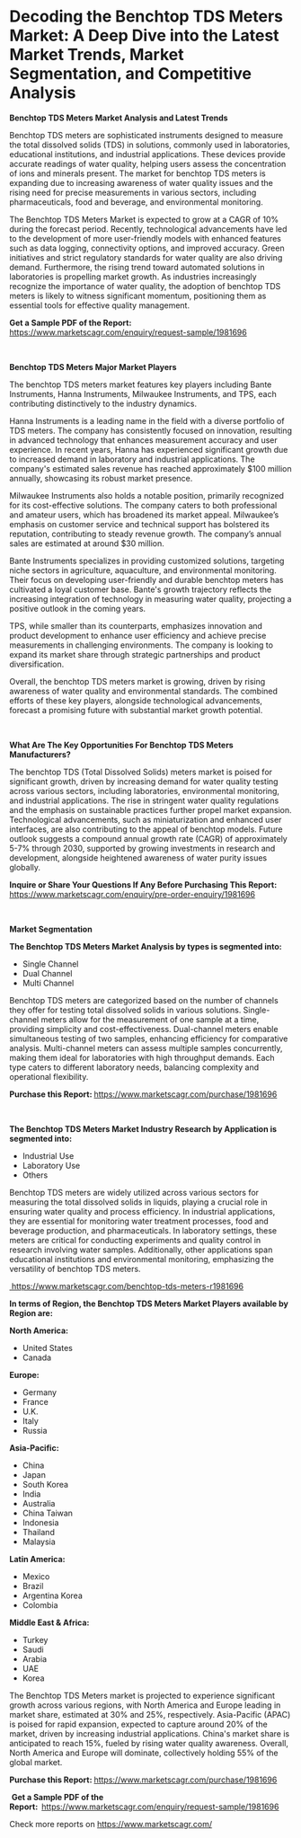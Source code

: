 <p><h1>Decoding the Benchtop TDS Meters Market: A Deep Dive into the Latest Market Trends, Market Segmentation, and Competitive Analysis</h1></p><p><strong>Benchtop TDS Meters Market Analysis and Latest Trends</strong></p>
<p><p>Benchtop TDS meters are sophisticated instruments designed to measure the total dissolved solids (TDS) in solutions, commonly used in laboratories, educational institutions, and industrial applications. These devices provide accurate readings of water quality, helping users assess the concentration of ions and minerals present. The market for benchtop TDS meters is expanding due to increasing awareness of water quality issues and the rising need for precise measurements in various sectors, including pharmaceuticals, food and beverage, and environmental monitoring.</p><p>The Benchtop TDS Meters Market is expected to grow at a CAGR of 10% during the forecast period. Recently, technological advancements have led to the development of more user-friendly models with enhanced features such as data logging, connectivity options, and improved accuracy. Green initiatives and strict regulatory standards for water quality are also driving demand. Furthermore, the rising trend toward automated solutions in laboratories is propelling market growth. As industries increasingly recognize the importance of water quality, the adoption of benchtop TDS meters is likely to witness significant momentum, positioning them as essential tools for effective quality management.</p></p>
<p><strong>Get a Sample PDF of the Report:&nbsp;</strong> <a href="https://www.marketscagr.com/enquiry/request-sample/1981696?utm_campaign=2866&utm_medium=2&utm_source=Github&utm_content=ia&utm_term=02032025&utm_id=benchtop-tds-meters">https://www.marketscagr.com/enquiry/request-sample/1981696</a></p>
<p>&nbsp;</p>
<p><strong>Benchtop TDS Meters Major Market Players</strong></p>
<p><p>The benchtop TDS meters market features key players including Bante Instruments, Hanna Instruments, Milwaukee Instruments, and TPS, each contributing distinctively to the industry dynamics.</p><p>Hanna Instruments is a leading name in the field with a diverse portfolio of TDS meters. The company has consistently focused on innovation, resulting in advanced technology that enhances measurement accuracy and user experience. In recent years, Hanna has experienced significant growth due to increased demand in laboratory and industrial applications. The company's estimated sales revenue has reached approximately $100 million annually, showcasing its robust market presence.</p><p>Milwaukee Instruments also holds a notable position, primarily recognized for its cost-effective solutions. The company caters to both professional and amateur users, which has broadened its market appeal. Milwaukee’s emphasis on customer service and technical support has bolstered its reputation, contributing to steady revenue growth. The company’s annual sales are estimated at around $30 million.</p><p>Bante Instruments specializes in providing customized solutions, targeting niche sectors in agriculture, aquaculture, and environmental monitoring. Their focus on developing user-friendly and durable benchtop meters has cultivated a loyal customer base. Bante's growth trajectory reflects the increasing integration of technology in measuring water quality, projecting a positive outlook in the coming years.</p><p>TPS, while smaller than its counterparts, emphasizes innovation and product development to enhance user efficiency and achieve precise measurements in challenging environments. The company is looking to expand its market share through strategic partnerships and product diversification.</p><p>Overall, the benchtop TDS meters market is growing, driven by rising awareness of water quality and environmental standards. The combined efforts of these key players, alongside technological advancements, forecast a promising future with substantial market growth potential.</p></p>
<p>&nbsp;</p>
<p><strong>What Are The Key Opportunities For Benchtop TDS Meters Manufacturers?</strong></p>
<p><p>The benchtop TDS (Total Dissolved Solids) meters market is poised for significant growth, driven by increasing demand for water quality testing across various sectors, including laboratories, environmental monitoring, and industrial applications. The rise in stringent water quality regulations and the emphasis on sustainable practices further propel market expansion. Technological advancements, such as miniaturization and enhanced user interfaces, are also contributing to the appeal of benchtop models. Future outlook suggests a compound annual growth rate (CAGR) of approximately 5-7% through 2030, supported by growing investments in research and development, alongside heightened awareness of water purity issues globally.</p></p>
<p><strong>Inquire or Share Your Questions If Any Before Purchasing This Report:</strong> <a href="https://www.marketscagr.com/enquiry/pre-order-enquiry/1981696?utm_campaign=2866&utm_medium=2&utm_source=Github&utm_content=ia&utm_term=02032025&utm_id=benchtop-tds-meters">https://www.marketscagr.com/enquiry/pre-order-enquiry/1981696</a></p>
<p>&nbsp;</p>
<p><strong>Market Segmentation</strong></p>
<p><strong>The Benchtop TDS Meters Market Analysis by types is segmented into:</strong></p>
<p><ul><li>Single Channel</li><li>Dual Channel</li><li>Multi Channel</li></ul></p>
<p><p>Benchtop TDS meters are categorized based on the number of channels they offer for testing total dissolved solids in various solutions. Single-channel meters allow for the measurement of one sample at a time, providing simplicity and cost-effectiveness. Dual-channel meters enable simultaneous testing of two samples, enhancing efficiency for comparative analysis. Multi-channel meters can assess multiple samples concurrently, making them ideal for laboratories with high throughput demands. Each type caters to different laboratory needs, balancing complexity and operational flexibility.</p></p>
<p><strong>Purchase this Report:&nbsp;</strong><a href="https://www.marketscagr.com/purchase/1981696?utm_campaign=2866&utm_medium=2&utm_source=Github&utm_content=ia&utm_term=02032025&utm_id=benchtop-tds-meters">https://www.marketscagr.com/purchase/1981696</a></p>
<p>&nbsp;</p>
<p><strong>The Benchtop TDS Meters Market Industry Research by Application is segmented into:</strong></p>
<p><ul><li>Industrial Use</li><li>Laboratory Use</li><li>Others</li></ul></p>
<p><p>Benchtop TDS meters are widely utilized across various sectors for measuring the total dissolved solids in liquids, playing a crucial role in ensuring water quality and process efficiency. In industrial applications, they are essential for monitoring water treatment processes, food and beverage production, and pharmaceuticals. In laboratory settings, these meters are critical for conducting experiments and quality control in research involving water samples. Additionally, other applications span educational institutions and environmental monitoring, emphasizing the versatility of benchtop TDS meters.</p></p>
<p><a href="https://www.marketscagr.com/benchtop-tds-meters-r1981696?utm_campaign=2866&utm_medium=2&utm_source=Github&utm_content=ia&utm_term=02032025&utm_id=benchtop-tds-meters">&nbsp;https://www.marketscagr.com/benchtop-tds-meters-r1981696</a></p>
<p><strong>In terms of Region, the Benchtop TDS Meters Market Players available by Region are:</strong></p>
<p>
    <p> <strong> North America: </strong>
        <ul>
            <li>United States</li>
            <li>Canada</li>
        </ul>
        </p> 
    <p> <strong> Europe: </strong>
        <ul>
            <li>Germany</li>
            <li>France</li>
            <li>U.K.</li>
            <li>Italy</li>
            <li>Russia</li>
        </ul>
        </p> 
    <p> <strong> Asia-Pacific: </strong>
        <ul>
            <li>China</li>
            <li>Japan</li>
            <li>South Korea</li>
            <li>India</li>
            <li>Australia</li>
            <li>China Taiwan</li>
            <li>Indonesia</li>
            <li>Thailand</li>
            <li>Malaysia</li>
        </ul>
        </p> 
    <p> <strong> Latin America: </strong>
        <ul>
            <li>Mexico</li>
            <li>Brazil</li>
            <li>Argentina Korea</li>
            <li>Colombia</li>
        </ul>
        </p> 
    <p> <strong> Middle East & Africa: </strong>
        <ul>
            <li>Turkey</li>
            <li>Saudi</li>
            <li>Arabia</li>
            <li>UAE</li>
            <li>Korea</li>
        </ul>
    </p>
    </p>
<p><p>The Benchtop TDS Meters market is projected to experience significant growth across various regions, with North America and Europe leading in market share, estimated at 30% and 25%, respectively. Asia-Pacific (APAC) is poised for rapid expansion, expected to capture around 20% of the market, driven by increasing industrial applications. China's market share is anticipated to reach 15%, fueled by rising water quality awareness. Overall, North America and Europe will dominate, collectively holding 55% of the global market.</p></p>
<p><strong>Purchase this Report: </strong><a href="https://www.marketscagr.com/purchase/1981696?utm_campaign=2866&utm_medium=2&utm_source=Github&utm_content=ia&utm_term=02032025&utm_id=benchtop-tds-meters">https://www.marketscagr.com/purchase/1981696</a></p>
<p>&nbsp;<strong>Get a Sample PDF of the Report:&nbsp;&nbsp;</strong><a href="https://www.marketscagr.com/enquiry/request-sample/1981696?utm_campaign=2866&utm_medium=2&utm_source=Github&utm_content=ia&utm_term=02032025&utm_id=benchtop-tds-meters">https://www.marketscagr.com/enquiry/request-sample/1981696</a></p>
<p><strong></strong></p>
<p>Check more reports on <a href="https://www.marketscagr.com/?utm_campaign=2866&utm_medium=2&utm_source=Github&utm_content=ia&utm_term=02032025&utm_id=benchtop-tds-meters">https://www.marketscagr.com/</a></p>